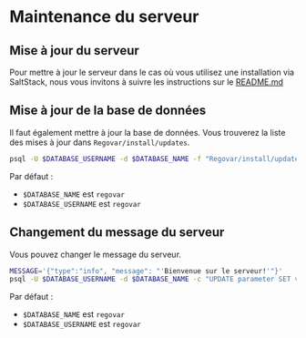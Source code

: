 # Maintenance du serveur

## Mise à jour du serveur
Pour mettre à jour le serveur dans le cas où vous utilisez une installation via SaltStack, nous vous invitons à suivre les instructions sur le [README.md](https://github.com/REGOVAR/ServerConfiguration/blob/master/README.md#update-the-computer-and-the-configuration-as-root-on-debian-or-ubuntu)

## Mise à jour de la base de données
Il faut également mettre à jour la base de données. Vous trouverez la liste des mises à jour dans `Regovar/install/updates`.

```sh
psql -U $DATABASE_USERNAME -d $DATABASE_NAME -f "Regovar/install/updates/6.5 to 6.6.sql"
``` 
Par défaut :
- `$DATABASE_NAME` est `regovar`
- `$DATABASE_USERNAME` est `regovar`

## Changement du message du serveur
Vous pouvez changer le message du serveur.

```sh
MESSAGE='{"type":"info", "message": "'Bienvenue sur le serveur!'"}'
psql -U $DATABASE_USERNAME -d $DATABASE_NAME -c "UPDATE parameter SET value='$MESSAGE' WHERE key='message';"
```
Par défaut :
- `$DATABASE_NAME` est `regovar`
- `$DATABASE_USERNAME` est `regovar`
